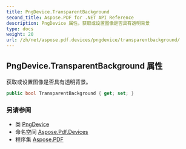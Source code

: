 ```yaml
---
title: PngDevice.TransparentBackground
second_title: Aspose.PDF for .NET API Reference
description: PngDevice 属性。获取或设置图像是否具有透明背景
type: docs
weight: 20
url: /zh/net/aspose.pdf.devices/pngdevice/transparentbackground/
---
```

## PngDevice.TransparentBackground 属性

获取或设置图像是否具有透明背景。

```csharp
public bool TransparentBackground { get; set; }
```

### 另请参阅

* 类 [PngDevice](../)
* 命名空间 [Aspose.Pdf.Devices](../../../aspose.pdf.devices/)
* 程序集 [Aspose.PDF](../../../)